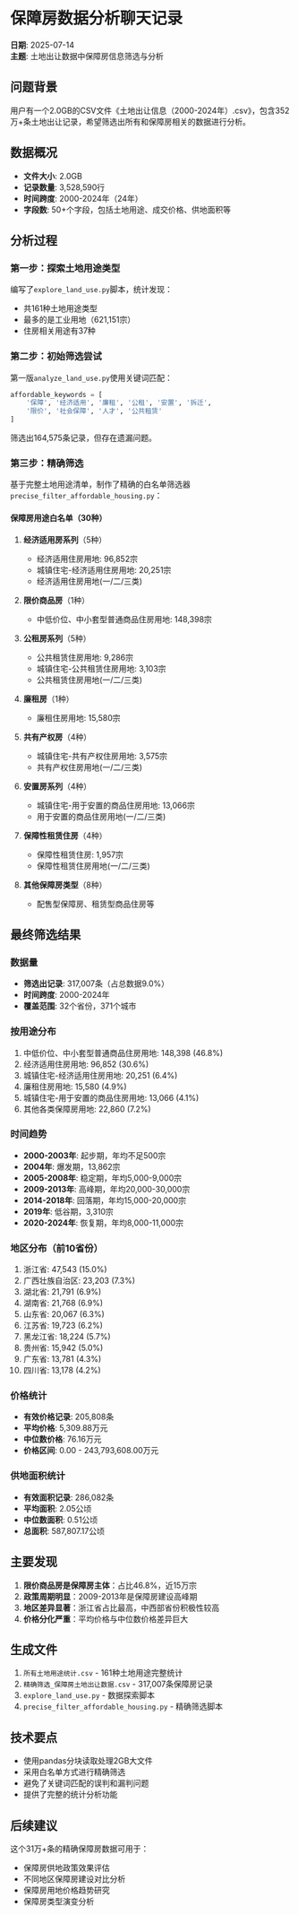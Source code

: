 # 保障房数据分析聊天记录
**日期**: 2025-07-14  
**主题**: 土地出让数据中保障房信息筛选与分析

## 问题背景
用户有一个2.0GB的CSV文件《土地出让信息（2000-2024年）.csv》，包含352万+条土地出让记录，希望筛选出所有和保障房相关的数据进行分析。

## 数据概况
- **文件大小**: 2.0GB
- **记录数量**: 3,528,590行
- **时间跨度**: 2000-2024年（24年）
- **字段数**: 50+个字段，包括土地用途、成交价格、供地面积等

## 分析过程

### 第一步：探索土地用途类型
编写了`explore_land_use.py`脚本，统计发现：
- 共161种土地用途类型
- 最多的是工业用地（621,151宗）
- 住房相关用途有37种

### 第二步：初始筛选尝试
第一版`analyze_land_use.py`使用关键词匹配：
```python
affordable_keywords = [
    '保障', '经济适用', '廉租', '公租', '安置', '拆迁', 
    '限价', '社会保障', '人才', '公共租赁'
]
```
筛选出164,575条记录，但存在遗漏问题。

### 第三步：精确筛选
基于完整土地用途清单，制作了精确的白名单筛选器`precise_filter_affordable_housing.py`：

#### 保障房用途白名单（30种）
1. **经济适用房系列**（5种）
   - 经济适用住房用地: 96,852宗
   - 城镇住宅-经济适用住房用地: 20,251宗
   - 经济适用住房用地(一/二/三类)

2. **限价商品房**（1种）
   - 中低价位、中小套型普通商品住房用地: 148,398宗

3. **公租房系列**（5种）
   - 公共租赁住房用地: 9,286宗
   - 城镇住宅-公共租赁住房用地: 3,103宗
   - 公共租赁住房用地(一/二/三类)

4. **廉租房**（1种）
   - 廉租住房用地: 15,580宗

5. **共有产权房**（4种）
   - 城镇住宅-共有产权住房用地: 3,575宗
   - 共有产权住房用地(一/二/三类)

6. **安置房系列**（4种）
   - 城镇住宅-用于安置的商品住房用地: 13,066宗
   - 用于安置的商品住房用地(一/二/三类)

7. **保障性租赁住房**（4种）
   - 保障性租赁住房: 1,957宗
   - 保障性租赁住房用地(一/二/三类)

8. **其他保障房类型**（8种）
   - 配售型保障房、租赁型商品住房等

## 最终筛选结果

### 数据量
- **筛选出记录**: 317,007条（占总数据9.0%）
- **时间跨度**: 2000-2024年
- **覆盖范围**: 32个省份，371个城市

### 按用途分布
1. 中低价位、中小套型普通商品住房用地: 148,398 (46.8%)
2. 经济适用住房用地: 96,852 (30.6%)
3. 城镇住宅-经济适用住房用地: 20,251 (6.4%)
4. 廉租住房用地: 15,580 (4.9%)
5. 城镇住宅-用于安置的商品住房用地: 13,066 (4.1%)
6. 其他各类保障房用地: 22,860 (7.2%)

### 时间趋势
- **2000-2003年**: 起步期，年均不足500宗
- **2004年**: 爆发期，13,862宗
- **2005-2008年**: 稳定期，年均5,000-9,000宗
- **2009-2013年**: 高峰期，年均20,000-30,000宗
- **2014-2018年**: 回落期，年均15,000-20,000宗
- **2019年**: 低谷期，3,310宗
- **2020-2024年**: 恢复期，年均8,000-11,000宗

### 地区分布（前10省份）
1. 浙江省: 47,543 (15.0%)
2. 广西壮族自治区: 23,203 (7.3%)
3. 湖北省: 21,791 (6.9%)
4. 湖南省: 21,768 (6.9%)
5. 山东省: 20,067 (6.3%)
6. 江苏省: 19,723 (6.2%)
7. 黑龙江省: 18,224 (5.7%)
8. 贵州省: 15,942 (5.0%)
9. 广东省: 13,781 (4.3%)
10. 四川省: 13,178 (4.2%)

### 价格统计
- **有效价格记录**: 205,808条
- **平均价格**: 5,309.88万元
- **中位数价格**: 76.16万元
- **价格区间**: 0.00 - 243,793,608.00万元

### 供地面积统计
- **有效面积记录**: 286,082条
- **平均面积**: 2.05公顷
- **中位数面积**: 0.51公顷
- **总面积**: 587,807.17公顷

## 主要发现

1. **限价商品房是保障房主体**：占比46.8%，近15万宗
2. **政策周期明显**：2009-2013年是保障房建设高峰期
3. **地区差异显著**：浙江省占比最高，中西部省份积极性较高
4. **价格分化严重**：平均价格与中位数价格差异巨大

## 生成文件
1. `所有土地用途统计.csv` - 161种土地用途完整统计
2. `精确筛选_保障房土地出让数据.csv` - 317,007条保障房记录
3. `explore_land_use.py` - 数据探索脚本
4. `precise_filter_affordable_housing.py` - 精确筛选脚本

## 技术要点
- 使用pandas分块读取处理2GB大文件
- 采用白名单方式进行精确筛选
- 避免了关键词匹配的误判和漏判问题
- 提供了完整的统计分析功能

## 后续建议
这个31万+条的精确保障房数据可用于：
- 保障房供地政策效果评估
- 不同地区保障房建设对比分析
- 保障房用地价格趋势研究
- 保障房类型演变分析